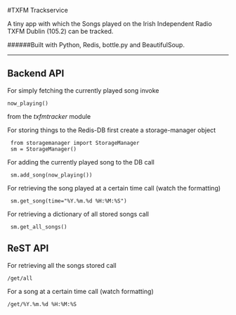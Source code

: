 #TXFM Trackservice

A tiny app with which the Songs played on the Irish Independent Radio TXFM Dublin (105.2) can be tracked.

######Built with Python, Redis, bottle.py and BeautifulSoup.

---

## Backend API

For simply fetching the currently played song invoke

    now_playing()
from the *txfmtracker* module

For storing things to the Redis-DB first create a storage-manager object

     from storagemanager import StorageManager
     sm = StorageManager()

For adding the currently played song to the DB call

     sm.add_song(now_playing())

For retrieving the song played at a certain time call (watch the formatting)

     sm.get_song(time="%Y.%m.%d %H:%M:%S")

For retrieving a dictionary of all stored songs call

     sm.get_all_songs()

## ReST API

For retrieving all the songs stored call

    /get/all

For a song at a certain time call (watch formatting)

    /get/%Y.%m.%d %H:%M:%S
